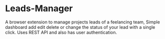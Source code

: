# Leads-Manager
A browser extension to manage projects leads of a feelancing team, Simple dashboard add edit delete or change the status of your lead with a single click. Uses REST API and also has user authentication.
